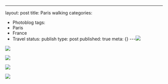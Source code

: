 ---
layout: post
title: Paris walking
categories:
- Photoblog
tags:
- Paris
- France
- Travel
status: publish
type: post
published: true
meta: {}
---![](/squarespace_images/static_500baf96c4aa540325612fa5_5019f37de4b0b45850a90f5e_5019f37de4b0b45850a90f5f_1293487586000__img.jpg_)
  

  
   
![](/squarespace_images/static_500baf96c4aa540325612fa5_5019f37de4b0b45850a90f5e_5019f37de4b0b45850a90f60_1293487586000__img.jpg_)
  

  
   
![](/squarespace_images/static_500baf96c4aa540325612fa5_5019f37de4b0b45850a90f5e_5019f37de4b0b45850a90f61_1293487586000__img.jpg_)
  

  
   
![](/squarespace_images/static_500baf96c4aa540325612fa5_5019f37de4b0b45850a90f5e_5019f37de4b0b45850a90f62_1293487586000__img.jpg_)
  

  
   
![](/squarespace_images/static_500baf96c4aa540325612fa5_5019f37de4b0b45850a90f5e_5019f37de4b0b45850a90f63_1293487586000__img.jpg_)
